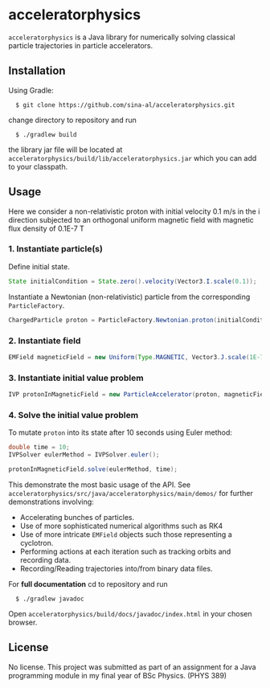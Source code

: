 # acceleratorphysics
`acceleratorphysics` is a Java library for numerically solving classical particle trajectories in particle accelerators.
## Installation
Using Gradle:
```
  $ git clone https://github.com/sina-al/acceleratorphysics.git
```
change directory to repository and run
```
  $ ./gradlew build
```
the library jar file will be located at `acceleratorphysics/build/lib/acceleratorphysics.jar` which you can add to your classpath.
## Usage
Here we consider a non-relativistic proton with initial velocity 0.1 m/s in the i direction subjected to an orthogonal uniform magnetic field with magnetic flux density of 0.1E-7 T
### 1. Instantiate particle(s)
Define initial state. 
```java
State initialCondition = State.zero().velocity(Vector3.I.scale(0.1));
```
Instantiate a Newtonian (non-relativistic) particle from the corresponding `ParticleFactory`.
```java
ChargedParticle proton = ParticleFactory.Newtonian.proton(initialCondition);
```
### 2. Instantiate field
```java
EMField magneticField = new Uniform(Type.MAGNETIC, Vector3.J.scale(1E-7));
```
### 3. Instantiate initial value problem
```java
IVP protonInMagneticField = new ParticleAccelerator(proton, magneticField);
```
### 4. Solve the initial value problem
To mutate `proton` into its state after 10 seconds using Euler method:
```java
double time = 10;
IVPSolver eulerMethod = IVPSolver.euler();

protonInMagneticField.solve(eulerMethod, time);
```


This demonstrate the most basic usage of the API. See `acceleratorphysics/src/java/acceleratorphysics/main/demos/` for further demonstrations involving:
  * Accelerating bunches of particles.
  * Use of more sophisticated numerical algorithms such as RK4
  * Use of more intricate `EMField` objects such those representing a cyclotron.
  * Performing actions at each iteration such as tracking orbits and recording data.
  * Recording/Reading trajectories into/from binary data files.
  
For **full documentation** cd to repository and run
```
  $ ./gradlew javadoc
```
Open `acceleratorphysics/build/docs/javadoc/index.html` in your chosen browser.

## License
No license. This project was submitted as part of an assignment for a Java programming module in my final year of BSc Physics. (PHYS 389)
